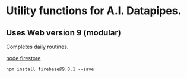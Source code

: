 # Utility functions for A.I. Datapipes.
## Uses Web version 9 (modular)


Completes daily routines.

[node firestore](https://firebase.google.com/docs/firestore/quickstart)
```
npm install firebase@9.8.1 --save

```